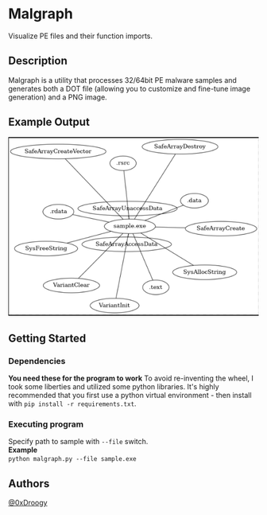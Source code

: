 # Malgraph  
Visualize PE files and their function imports. 
## Description  
Malgraph is a utility that processes 32/64bit PE malware samples and generates both a DOT file (allowing you to customize and fine-tune image generation) and a PNG image.  

## Example Output  
![Screenshot](assets/screenshot.png)

## Getting Started
### Dependencies  
**You need these for the program to work**
To avoid re-inventing the wheel, I took some liberties and utilized some python libraries.
It's highly recommended that you first use a python virtual environment - then install with `pip install -r requirements.txt`.

### Executing program
Specify path to sample with `--file` switch.  
**Example**  
` python malgraph.py --file sample.exe `
## Authors  
[@0xDroogy](https://twitter.com/0xDroogy)